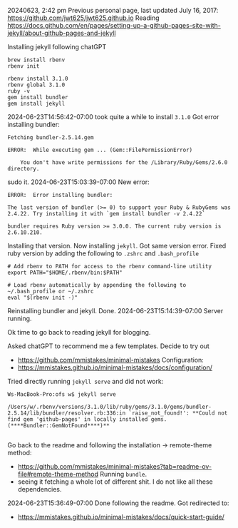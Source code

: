 20240623, 2:42 pm
Previous personal page, last updated July 16, 2017: https://github.com/jwt625/jwt625.github.io
Reading https://docs.github.com/en/pages/setting-up-a-github-pages-site-with-jekyll/about-github-pages-and-jekyll

Installing jekyll following chatGPT
```
brew install rbenv
rbenv init

rbenv install 3.1.0
rbenv global 3.1.0
ruby -v
gem install bundler
gem install jekyll
```

2024-06-23T14:56:42-07:00 took quite a while to install `3.1.0`
Got error installing bundler:
```
Fetching bundler-2.5.14.gem

ERROR:  While executing gem ... (Gem::FilePermissionError)

    You don't have write permissions for the /Library/Ruby/Gems/2.6.0 directory.
```
sudo it.
2024-06-23T15:03:39-07:00 New error:
```
ERROR:  Error installing bundler:

The last version of bundler (>= 0) to support your Ruby & RubyGems was 2.4.22. Try installing it with `gem install bundler -v 2.4.22`

bundler requires Ruby version >= 3.0.0. The current ruby version is 2.6.10.210.
```
Installing that version. Now installing `jekyll`.
Got same version error.
Fixed ruby version by adding the following to `.zshrc` and `.bash_profile`
```
# Add rbenv to PATH for access to the rbenv command-line utility
export PATH="$HOME/.rbenv/bin:$PATH"

# Load rbenv automatically by appending the following to ~/.bash_profile or ~/.zshrc
eval "$(rbenv init -)"

```
Reinstalling bundler and jekyll. Done.
2024-06-23T15:14:39-07:00 Server running.

Ok time to go back to reading jekyll for blogging.

Asked chatGPT to recommend me a few templates. Decide to try out 
- https://github.com/mmistakes/minimal-mistakes
Configuration:
- https://mmistakes.github.io/minimal-mistakes/docs/configuration/

Tried directly running `jekyll serve` and did not work:
```
Ws-MacBook-Pro:ofs w$ jekyll serve

/Users/w/.rbenv/versions/3.1.0/lib/ruby/gems/3.1.0/gems/bundler-2.5.14/lib/bundler/resolver.rb:336:in `raise_not_found!': **Could not find gem 'github-pages' in locally installed gems. (****Bundler::GemNotFound****)**


```

Go back to the readme and following the installation -> remote-theme method:
- https://github.com/mmistakes/minimal-mistakes?tab=readme-ov-file#remote-theme-method
Running `bundle`.
- seeing it fetching a whole lot of different shit. I do not like all these dependencies.

2024-06-23T15:36:49-07:00 Done following the readme. Got redirected to:
- https://mmistakes.github.io/minimal-mistakes/docs/quick-start-guide/




